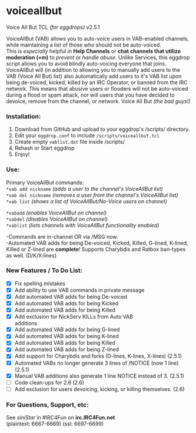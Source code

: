 # voiceallbut
Voice All But TCL _(for eggdrops)_
v2.5.1    

VoiceAllBut (VAB) allows you to auto-voice users in VAB-enabled channels, while maintaining a list of those who should not be auto-voiced.  
This is _especially_ helpful in **Help Channels** or **chat channels that utilize moderation (+m)** to _prevent_ or _handle abuse_.  Unlike 
Services, this eggdrop script allows you to avoid blindly auto-voicing everyone that joins.  VoiceAllBut will (in addition to allowing you 
to manually add users to the VAB (Voice All But) list) also automatically add users to it's VAB list upon being de-voiced, kicked, killed 
by an IRC Operator, or banned from the IRC network.  This means that abusive users or flooders will not be auto-voiced during a flood or 
spam attack, nor will users that you have decided to devoice, remove from the channel, or network.  Voice All But _(the bad guys!)_    

### Installation:
 1. Download from GitHub and upload to your eggdrop's /scripts/ directory.  
 2. Edit your `eggdrop.conf` to include `/scripts/voiceallbut.tcl` 
 3. Create empty `vablist.dat` file inside /scripts/  
 4. Rehash or Start eggdrop  
 5. Enjoy!    
 
### Use:  
 Primary VoiceAllBut commands:  
 ``*vab add nickname`` _(adds a user to the channel's VoiceAllBut list)_  
 ``*vab del nickname`` _(removes a user from the channel's VoiceAllBut list)_  
 ``*vab list`` _(shows a list of VoiceAllBut/No-Voice users on channel)_    
 
 ``*vabadd`` _(enables VoiceAllBut on channel)_  
 ``*vabdel`` _(disables VoiceAllBut on channel)_  
 ``*vablist`` _(lists channels with VoiceAllBut functionality enabled)_    

-Commands are in-channel OR via /MSG now.  
-Automated VAB adds for being De-voiced, Kicked, Killed, G-lined, K-lined, Killed or Z-lined 
are **complete**!  Supports Charybdis and Ratbox ban-types as well. (D/K/X:lines)    

### New Features / To Do List:  
- [x] Fix spelling mistakes  
- [x] Add ability to use VAB commands in private message  
- [x] Add automated VAB adds for being De-voiced  
- [x] Add automated VAB adds for being Kicked  
- [x] Add automated VAB adds for being Killed  
- [x] Add exclusion for NickServ KILLs from Auto VAB  
additions  
- [x] Add automated VAB adds for being G-lined  
- [x] Add automated VAB adds for being K-lined  
- [x] Add automated VAB adds for being Killed  
- [x] Add automated VAB adds for being Z-lined  
- [x] Add support for Charybdis and forks (D-lines, K-lines, X-lines) (2.5.1)  
- [x] Automated VABs no longer generate 3 lines of /NOTICE (now 1 line) (2.5.1)  
- [x] Manual VAB additions also generate 1 line NOTICE instead of 3. (2.5.1)  
- [ ] Code clean-ups for 2.6 (2.6)  
- [ ] Add exclusion for users devoicing, kicking, or killing themselves. (2.6)    

### For Questions, Support, etc:  
See _siniStar_ in #IRC4Fun on **irc.IRC4Fun.net**  
(plaintext: 6667-6669)
(ssl: 6697-6699)

